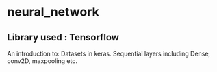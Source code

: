 # neural_network 
## Library used : Tensorflow
An introduction to:
Datasets in keras.
Sequential layers including Dense, conv2D, maxpooling etc.
